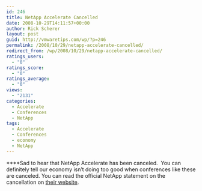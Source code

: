 ```yaml
---
id: 246
title: NetApp Accelerate Cancelled
date: 2008-10-29T14:11:57+00:00
author: Rick Scherer
layout: post
guid: http://vmwaretips.com/wp/?p=246
permalink: /2008/10/29/netapp-accelerate-cancelled/
redirect_from: /wp/2008/10/29/netapp-accelerate-cancelled/
ratings_users:
  - "0"
ratings_score:
  - "0"
ratings_average:
  - "0"
views:
  - "2131"
categories:
  - Accelerate
  - Conferences
  - NetApp
tags:
  - Accelerate
  - Conferences
  - economy
  - NetApp
---
```

****Sad to hear that NetApp Accelerate has been canceled.  You can definitely tell our economy isn&#8217;t doing too good when conferences like these are canceled. You can read the official NetApp statement on the cancellation on <a href="http://www.netapp.com/accelerate" target="_blank">their website</a>.